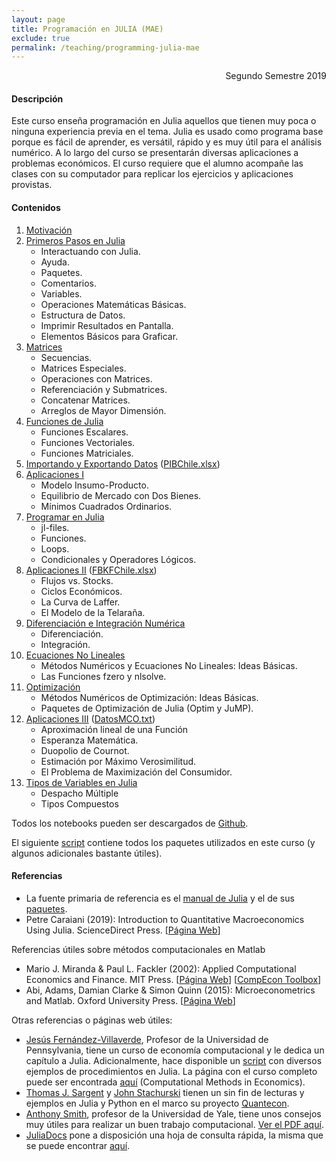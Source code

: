 ```yaml
---
layout: page
title: Programación en JULIA (MAE)
exclude: true
permalink: /teaching/programming-julia-mae
---
```


<div style="text-align: right"> Segundo Semestre 2019 </div>

#### Descripción

Este curso enseña programación en Julia aquellos que tienen muy poca o ninguna experiencia previa en el tema. Julia es usado como programa base porque es fácil de aprender, es versátil, rápido y es muy útil para el análisis numérico. A lo largo del curso se presentarán diversas aplicaciones a problemas económicos. El curso requiere que el alumno acompañe las clases con su computador para replicar los ejercicios y aplicaciones provistas.

#### Contenidos

1. [Motivación](https://nbviewer.jupyter.org/github/mauriciotejada/programming_julia/blob/master/Notebooks/IntroJULIA_C1.ipynb)
2. [Primeros Pasos en Julia](https://nbviewer.jupyter.org/github/mauriciotejada/programming_julia/blob/master/Notebooks/IntroJULIA_C2.ipynb)
	- Interactuando con Julia.
	- Ayuda.
	- Paquetes.
	- Comentarios.
	- Variables.
	- Operaciones Matemáticas Básicas.
	- Estructura de Datos.
	- Imprimir Resultados en Pantalla.
	- Elementos Básicos para Graficar.
3. [Matrices](https://nbviewer.jupyter.org/github/mauriciotejada/programming_julia/blob/master/Notebooks/IntroJULIA_C3.ipynb)
	- Secuencias.
	- Matrices Especiales.
	- Operaciones con Matrices.
	- Referenciación y Submatrices.
	- Concatenar Matrices.
	- Arreglos de Mayor Dimensión.
4. [Funciones de Julia](https://nbviewer.jupyter.org/github/mauriciotejada/programming_julia/blob/master/Notebooks/IntroJULIA_C4.ipynb)
	- Funciones Escalares.
	- Funciones Vectoriales.
	- Funciones Matriciales.
5. [Importando y Exportando Datos](https://nbviewer.jupyter.org/github/mauriciotejada/programming_julia/blob/master/Notebooks/IntroJULIA_C5.ipynb) ([PIBChile.xlsx](https://github.com/mauriciotejada/programming_julia/blob/master/Notebooks/PIBChile.xlsx))
6. [Aplicaciones I](https://nbviewer.jupyter.org/github/mauriciotejada/programming_julia/blob/master/Notebooks/IntroJULIA_C6.ipynb)
	- Modelo Insumo-Producto.
	- Equilibrio de Mercado con Dos Bienes.
	- Mínimos Cuadrados Ordinarios.
7. [Programar en Julia](https://nbviewer.jupyter.org/github/mauriciotejada/programming_julia/blob/master/Notebooks/IntroJULIA_C7.ipynb)
	- jl-files.
	- Funciones.
	- Loops.
	- Condicionales y Operadores Lógicos.
8. [Aplicaciones II](https://nbviewer.jupyter.org/github/mauriciotejada/programming_julia/blob/master/Notebooks/IntroJULIA_C8.ipynb) ([FBKFChile.xlsx](https://github.com/mauriciotejada/programming_julia/blob/master/Notebooks/FBKFChile.xlsx))
	- Flujos vs. Stocks.
	- Ciclos Económicos.
	- La Curva de Laffer.
	- El Modelo de la Telaraña.
9. [Diferenciación e Integración Numérica](https://nbviewer.jupyter.org/github/mauriciotejada/programming_julia/blob/master/Notebooks/IntroJULIA_C9.ipynb)
	- Diferenciación.
	- Integración.
10. [Ecuaciones No Lineales](https://nbviewer.jupyter.org/github/mauriciotejada/programming_julia/blob/master/Notebooks/IntroJULIA_C10.ipynb)
	- Métodos Numéricos y Ecuaciones No Lineales: Ideas Básicas.
	- Las Funciones fzero y nlsolve.
11. [Optimización](https://nbviewer.jupyter.org/github/mauriciotejada/programming_julia/blob/master/Notebooks/IntroJULIA_C11.ipynb)
	- Métodos Numéricos de Optimización: Ideas Básicas.
	- Paquetes de Optimización de Julia (Optim y JuMP).
12. [Aplicaciones III](https://nbviewer.jupyter.org/github/mauriciotejada/programming_julia/blob/master/Notebooks/IntroJULIA_C12.ipynb)  ([DatosMCO.txt](https://github.com/mauriciotejada/programming_julia/blob/master/Notebooks/DatosMCO.txt))
	- Aproximación lineal de una Función
	- Esperanza Matemática.
	- Duopolio de Cournot.
	- Estimación por Máximo Verosimilitud.
	- El Problema de Maximización del Consumidor.
13. [Tipos de Variables en Julia](https://nbviewer.jupyter.org/github/mauriciotejada/programming_julia/blob/master/Notebooks/IntroJULIA_C13.ipynb)
	- Despacho Múltiple
	- Tipos Compuestos

Todos los notebooks pueden ser descargados de [Github](https://github.com/mauriciotejada/programming_julia).

El siguiente [script](https://github.com/mauriciotejada/programming_julia/blob/master/Notebooks/install-packages.jl) contiene todos los paquetes utilizados en este curso (y algunos adicionales bastante útiles).

#### Referencias

- La fuente primaria de referencia es el [manual de Julia](https://docs.julialang.org/en/v1/) y el de sus [paquetes](https://pkg.julialang.org/docs/).
- Petre Caraiani (2019): Introduction to Quantitative Macroeconomics Using Julia. ScienceDirect Press. [[Página Web](https://www.sciencedirect.com/book/9780128122198/introduction-to-quantitative-macroeconomics-using-julia)]

Referencias útiles sobre métodos computacionales en Matlab

- Mario J. Miranda & Paul L. Fackler (2002): Applied Computational Economics and Finance. MIT Press. [[Página Web](http://www4.ncsu.edu/~pfackler/compecon/)] [[CompEcon Toolbox](http://www4.ncsu.edu/~pfackler/compecon/toolbox.html)]
- Abi, Adams, Damian Clarke & Simon Quinn (2015): Microeconometrics and Matlab. Oxford University Press. [[Página Web](http://www.microeconometrics-code.com/)]

Otras referencias o páginas web útiles:

- [Jesús Fernández-Villaverde](https://www.sas.upenn.edu/~jesusfv/index.html), Profesor de la Universidad de Pennsylvania, tiene un curso de economía computacional y le dedica un capítulo a Julia. Adicionalmente, hace disponible un [script](https://www.sas.upenn.edu/~jesusfv/Julia_tutorial_script_April_2019.txt) con diversos ejemplos de procedimientos en Julia. La página con el curso completo puede ser encontrada [aquí](https://www.sas.upenn.edu/~jesusfv/teaching.html) (Computational Methods in Economics).
- [Thomas J. Sargent](http://www.tomsargent.com/) y [John Stachurski](http://johnstachurski.net/) tienen un sin fin de lecturas y ejemplos en Julia y Python en el marco su proyecto [Quantecon](https://lectures.quantecon.org/).
- [Anthony Smith](http://www.econ.yale.edu/smith/), profesor de la Universidad de Yale, tiene unos consejos muy útiles para realizar un buen trabajo computacional. [Ver el PDF aquí](http://www.econ.yale.edu/smith/econ561a/compute6.pdf).
- [JuliaDocs](https://github.com/JuliaDocs) pone a disposición una hoja de consulta rápida, la misma que se puede encontrar [aquí](https://juliadocs.github.io/Julia-Cheat-Sheet/).